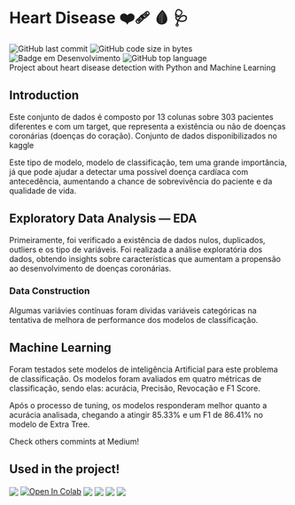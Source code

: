 # Heart Disease :mending_heart: :drop_of_blood: :stethoscope:
![GitHub last commit](https://img.shields.io/github/last-commit/MEziliano/regressao-internacao_SUS?style=for-the-badge)
![GitHub code size in bytes](https://img.shields.io/github/languages/code-size/MEziliano/regressao-internacao_SUS?style=for-the-badge)
![Badge em Desenvolvimento](https://img.shields.io/badge/Status%20-Finished!-brightgreen?style=for-the-badge)
![GitHub top language](https://img.shields.io/github/languages/top/MEziliano/regressao-internacao_SUS?style=for-the-badge) 
</br>
Project about heart disease detection with Python and Machine Learning <br>

<h2> Introduction </h2>
Este conjunto de dados é composto por 13 colunas sobre 303 pacientes diferentes e com um target, que representa a existência ou não de doenças coronárias (doenças do coração). Conjunto de dados disponibilizados no kaggle 

Este tipo de modelo, modelo de classificação, tem uma grande importância, já que pode ajudar a detectar uma possível doença cardíaca com antecedência, aumentando a chance de sobrevivência do paciente e da qualidade de vida.

<h2> Exploratory Data Analysis — EDA </h2>
Primeiramente, foi verificado a existência de dados nulos, duplicados, outliers e os tipo de variáveis. Foi realizada a análise exploratória dos dados, obtendo insights sobre características que aumentam a propensão ao desenvolvimento de doenças coronárias. 
<h3> Data Construction</h3>
Algumas variávies contínuas foram dividas variáveis categóricas na tentativa de melhora de performance dos modelos de classificação.  

<h2> Machine Learning </h2>
Foram testados sete modelos de inteligência Artificial para este problema de classificação. Os modelos foram avaliados em quatro métricas de classificação, sendo elas: acurácia, Precisão, Revocação e F1 Score.  

Após o processo de tuning, os modelos responderam melhor quanto a acurácia analisada, chegando a atingir 85.33% e um F1 de 86.41% no modelo de Extra Tree. 

Check others commints at Medium! 


<h2> Used in the project! </h2>
<div>
<a href="https://www.kaggle.com/chingchunyeh/heart-disease-report/data"><img align="center" src="https://img.shields.io/badge/Kaggle-20BEFF?style=for-the-badge&logo=Kaggle&logoColor=white"></a>
<a href="https://colab.research.google.com/drive/1Mlj9hkHyPX7AiYvmwCotn0UeSJNAImuL"><img align="center" src="https://img.shields.io/badge/Colab-F9AB00?style=for-the-badge&logo=googlecolab&color=525252" alt="Open In Colab"/></a> 
<img align="center" src="https://img.shields.io/badge/Python-FFD43B?style=for-the-badge&logo=python&logoColor=darkgreen" target="_blank">
<img align="center" src="https://img.shields.io/badge/scikit_learn-F7931E?style=for-the-badge&logo=scikit-learn&logoColor=white" target="_blank"> 
<a href="https://medium.com/@murilosez06" target="_blank"><img align="center" src="https://img.shields.io/badge/Medium-12100E?style=for-the-badge&logo=medium&logoColor=white" target="_blank"></a>
<a href="https://www.notion.so/muriloeziliano/Machine-Learning-db0dedbe64424966baf8be5baa730c06" target="_blank"><img align="center" src="https://img.shields.io/badge/Notion-000000?style=for-the-badge&logo=notion&logoColor=white"></a>

<!--<img align="center" src="https://img.shields.io/badge/Pandas-2C2D72?style=for-the-badge&logo=pandas&logoColor=white" target="_blank">
<img align="center" src="https://img.shields.io/badge/Numpy-777BB4?style=for-the-badge&logo=numpy&logoColor=white" target="_blank">
[![GitHub issues](https://img.shields.io/github/issues/MEziliano/regressao-internacao_SUS?style=for-the-badge)](https://github.com/MEziliano/regressao-internacao_SUS/issues) -->
</div>

